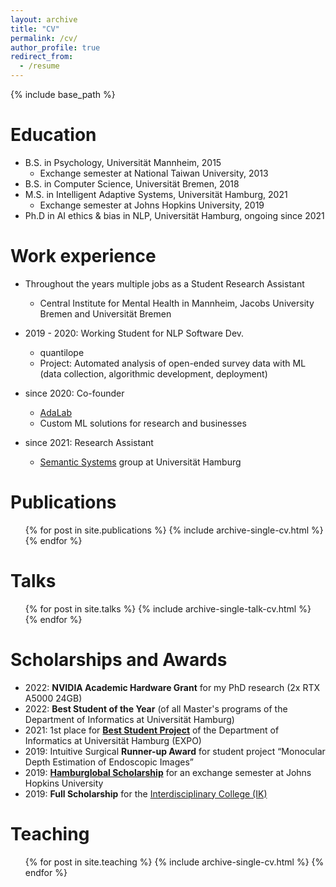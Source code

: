 ```yaml
---
layout: archive
title: "CV"
permalink: /cv/
author_profile: true
redirect_from:
  - /resume
---
```


{% include base_path %}

Education
======
* B.S. in Psychology, Universität Mannheim, 2015 
  * Exchange semester at National Taiwan University, 2013 
* B.S. in Computer Science, Universität Bremen, 2018
* M.S. in Intelligent Adaptive Systems, Universität Hamburg, 2021
  * Exchange semester at Johns Hopkins University, 2019
* Ph.D in AI ethics & bias in NLP, Universität Hamburg, ongoing since 2021

Work experience
======
* Throughout the years multiple jobs as a Student Research Assistant
  * Central Institute for Mental Health in Mannheim, Jacobs University Bremen and Universität Bremen
  
* 2019 - 2020: Working Student for NLP Software Dev.
  * quantilope
  * Project: Automated analysis of open-ended survey data with ML (data collection, algorithmic development, deployment)

* since 2020: Co-founder 
  * [AdaLab](adalab.ai)
  * Custom ML solutions for research and businesses

* since 2021: Research Assistant
  * [Semantic Systems](https://www.inf.uni-hamburg.de/en/inst/ab/sems/home.html) group at Universität Hamburg
  

Publications
======
  <ul>{% for post in site.publications %}
    {% include archive-single-cv.html %}
  {% endfor %}</ul>
  
Talks
======
  <ul>{% for post in site.talks %}
    {% include archive-single-talk-cv.html %}
  {% endfor %}</ul>

Scholarships and Awards
======
* 2022: **NVIDIA Academic Hardware Grant** for my PhD research (2x RTX A5000 24GB)
* 2022: **Best Student of the Year** (of all Master's programs of the Department of Informatics at Universität Hamburg)
* 2021: 1st place for [**Best Student Project**](https://www.inf.uni-hamburg.de/en/inst/ab/lt/home/news/202110-expo.html) of the Department of Informatics at Universität Hamburg (EXPO)
* 2019: Intuitive Surgical **Runner-up Award** for student project “Monocular Depth Estimation of Endoscopic Images”
* 2019: [**Hamburglobal Scholarship**](https://www.uni-hamburg.de/en/internationales/studierende/outgoing/austausch-gaststudium/finanzierung/hamburglobal-foerderprogramm.html) for an exchange semester at Johns Hopkins University
* 2019: **Full Scholarship** for the [Interdisciplinary College (IK)](https://interdisciplinary-college.org/)

Teaching
======
  <ul>{% for post in site.teaching %}
    {% include archive-single-cv.html %}
  {% endfor %}</ul>
  

